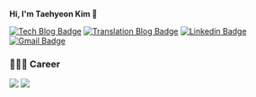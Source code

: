 
<!--![header](https://capsule-render.vercel.app/api?type=rounded&height=200&color=gradient&text=Welcome%20to%20my%20Github!&textBg=false&fontColor=ffffff&fontAlign=50&animation=twinkling) -->

**Hi, I'm Taehyeon Kim 👋**

[![Tech Blog Badge](http://img.shields.io/badge/-Tech%20blog-black?style=flat-square&logo=bloglovin&link=https://ironist-tapkim.tistory.com/)](https://developertap.github.io/dev-tap/)
[![Translation Blog Badge](http://img.shields.io/badge/-Translation%20blog-green?style=flat-square&logo=bloglovin&link=https://velog.io/@tap_kim)](https://velog.io/@tap_kim)
[![Linkedin Badge](https://img.shields.io/badge/-LinkedIn-blue?style=flat-square&logo=Linkedin&logoColor=white&link=https://www.linkedin.com/in/taehyeon-kim-44432bb6/)](https://www.linkedin.com/in/taehyeon-kim-44432bb6/)	
[![Gmail Badge](https://img.shields.io/badge/Gmail-d14836?style=flat-square&logo=Gmail&logoColor=white&link=mailto:rlaxogus0517@gmail.com)](mailto:rlaxogus0517@gmail.com)

### 👨🏻‍💻 Career

<img src='https://img.shields.io/badge/2022.04 ~ ing -이스트소프트-0000FF'/>  
<img src='https://img.shields.io/badge/2018.05 ~ 2022.04.04 - 더존비즈온-0099FF'/>  
